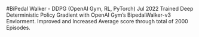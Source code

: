 #BiPedal Walker - DDPG (OpenAI Gym, RL, PyTorch)                                                                                                     Jul 2022
Trained Deep Deterministic Policy Gradient with OpenAI Gym’s BipedalWalker-v3 Enviorment.
Improved and Increased Average score through total of 2000 Episodes.
